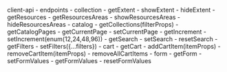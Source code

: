 client-api
    - endpoints
        - collection
            - getExtent
            - showExtent
            - hideExtent
            - getResources
            - getResourcesAreas
            - showResourcesAreas
            - hideResourcesAreas
        - catalog
            - getCollections(filterProps)
            - getCatalogPages
            - getCurrentPage
            - setCurrentPage
            - getIncrement
            - setIncrement(enum(12,24,48,96))
            - getSearch
            - setSearch
            - resetSearch
            - getFilters
            - setFilters({...filters})
        - cart
            - getCart
            - addCartItem(itemProps)
            - removeCartItem(itemProps)
            - removeAllCartItems
        - form
            - getForm
            - setFormValues
            - getFormValues
            - resetFormValues